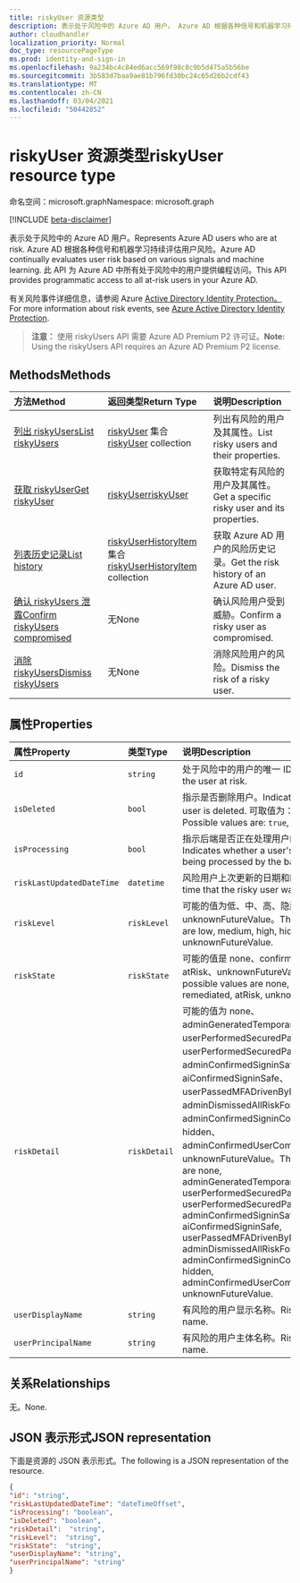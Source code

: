 ```yaml
---
title: riskyUser 资源类型
description: 表示处于风险中的 Azure AD 用户。 Azure AD 根据各种信号和机器学习持续评估用户风险。 此 API 为 Azure AD 中所有处于风险中的用户提供编程访问。
author: cloudhandler
localization_priority: Normal
doc_type: resourcePageType
ms.prod: identity-and-sign-in
ms.openlocfilehash: 9a234bc4c84ed6acc569f98c8c9b5d475a5b56be
ms.sourcegitcommit: 3b583d7baa9ae81b796fd30bc24c65d26b2cdf43
ms.translationtype: MT
ms.contentlocale: zh-CN
ms.lasthandoff: 03/04/2021
ms.locfileid: "50442852"
---
```

# <a name="riskyuser-resource-type"></a><span data-ttu-id="0400b-105">riskyUser 资源类型</span><span class="sxs-lookup"><span data-stu-id="0400b-105">riskyUser resource type</span></span>

<span data-ttu-id="0400b-106">命名空间：microsoft.graph</span><span class="sxs-lookup"><span data-stu-id="0400b-106">Namespace: microsoft.graph</span></span>

[!INCLUDE [beta-disclaimer](../../includes/beta-disclaimer.md)]

<span data-ttu-id="0400b-107">表示处于风险中的 Azure AD 用户。</span><span class="sxs-lookup"><span data-stu-id="0400b-107">Represents Azure AD users who are at risk.</span></span> <span data-ttu-id="0400b-108">Azure AD 根据各种信号和机器学习持续评估用户风险。</span><span class="sxs-lookup"><span data-stu-id="0400b-108">Azure AD continually evaluates user risk based on various signals and machine learning.</span></span> <span data-ttu-id="0400b-109">此 API 为 Azure AD 中所有处于风险中的用户提供编程访问。</span><span class="sxs-lookup"><span data-stu-id="0400b-109">This API provides programmatic access to all at-risk users in your Azure AD.</span></span>

<span data-ttu-id="0400b-110">有关风险事件详细信息，请参阅 Azure [Active Directory Identity Protection。](/azure/active-directory/identity-protection/overview-identity-protection)</span><span class="sxs-lookup"><span data-stu-id="0400b-110">For more information about risk events, see [Azure Active Directory Identity Protection](/azure/active-directory/identity-protection/overview-identity-protection).</span></span>

><span data-ttu-id="0400b-111">**注意：** 使用 riskyUsers API 需要 Azure AD Premium P2 许可证。</span><span class="sxs-lookup"><span data-stu-id="0400b-111">**Note:** Using the riskyUsers API requires an Azure AD Premium P2 license.</span></span>

## <a name="methods"></a><span data-ttu-id="0400b-112">Methods</span><span class="sxs-lookup"><span data-stu-id="0400b-112">Methods</span></span>

| <span data-ttu-id="0400b-113">方法</span><span class="sxs-lookup"><span data-stu-id="0400b-113">Method</span></span>   | <span data-ttu-id="0400b-114">返回类型</span><span class="sxs-lookup"><span data-stu-id="0400b-114">Return Type</span></span>|<span data-ttu-id="0400b-115">说明</span><span class="sxs-lookup"><span data-stu-id="0400b-115">Description</span></span>|
|:---------------|:--------|:----------|
|[<span data-ttu-id="0400b-116">列出 riskyUsers</span><span class="sxs-lookup"><span data-stu-id="0400b-116">List riskyUsers</span></span>](../api/riskyusers-list.md) | <span data-ttu-id="0400b-117">[riskyUser](riskyuser.md) 集合</span><span class="sxs-lookup"><span data-stu-id="0400b-117">[riskyUser](riskyuser.md) collection</span></span>|<span data-ttu-id="0400b-118">列出有风险的用户及其属性。</span><span class="sxs-lookup"><span data-stu-id="0400b-118">List risky users and their properties.</span></span>|
|[<span data-ttu-id="0400b-119">获取 riskyUser</span><span class="sxs-lookup"><span data-stu-id="0400b-119">Get riskyUser</span></span>](../api/riskyusers-get.md) | [<span data-ttu-id="0400b-120">riskyUser</span><span class="sxs-lookup"><span data-stu-id="0400b-120">riskyUser</span></span>](riskyuser.md)|<span data-ttu-id="0400b-121">获取特定有风险的用户及其属性。</span><span class="sxs-lookup"><span data-stu-id="0400b-121">Get a specific risky user and its properties.</span></span>|
|[<span data-ttu-id="0400b-122">列表历史记录</span><span class="sxs-lookup"><span data-stu-id="0400b-122">List history</span></span>](../api/riskyuser-list-history.md) | <span data-ttu-id="0400b-123">[riskyUserHistoryItem](riskyuserhistoryitem.md) 集合</span><span class="sxs-lookup"><span data-stu-id="0400b-123">[riskyUserHistoryItem](riskyuserhistoryitem.md) collection</span></span>|<span data-ttu-id="0400b-124">获取 Azure AD 用户的风险历史记录。</span><span class="sxs-lookup"><span data-stu-id="0400b-124">Get the risk history of an Azure AD user.</span></span>|
|[<span data-ttu-id="0400b-125">确认 riskyUsers 泄露</span><span class="sxs-lookup"><span data-stu-id="0400b-125">Confirm riskyUsers compromised</span></span>](../api/riskyusers-confirmcompromised.md)|<span data-ttu-id="0400b-126">无</span><span class="sxs-lookup"><span data-stu-id="0400b-126">None</span></span> |<span data-ttu-id="0400b-127">确认风险用户受到威胁。</span><span class="sxs-lookup"><span data-stu-id="0400b-127">Confirm a risky user as compromised.</span></span>|
|[<span data-ttu-id="0400b-128">消除 riskyUsers</span><span class="sxs-lookup"><span data-stu-id="0400b-128">Dismiss riskyUsers</span></span>](../api/riskyusers-dismiss.md)|<span data-ttu-id="0400b-129">无</span><span class="sxs-lookup"><span data-stu-id="0400b-129">None</span></span> | <span data-ttu-id="0400b-130">消除风险用户的风险。</span><span class="sxs-lookup"><span data-stu-id="0400b-130">Dismiss the risk of a risky user.</span></span>|

## <a name="properties"></a><span data-ttu-id="0400b-131">属性</span><span class="sxs-lookup"><span data-stu-id="0400b-131">Properties</span></span>

| <span data-ttu-id="0400b-132">属性</span><span class="sxs-lookup"><span data-stu-id="0400b-132">Property</span></span>   | <span data-ttu-id="0400b-133">类型</span><span class="sxs-lookup"><span data-stu-id="0400b-133">Type</span></span>|<span data-ttu-id="0400b-134">说明</span><span class="sxs-lookup"><span data-stu-id="0400b-134">Description</span></span>|
|:---------------|:--------|:----------|
|`id`|`string`|<span data-ttu-id="0400b-135">处于风险中的用户的唯一 ID。</span><span class="sxs-lookup"><span data-stu-id="0400b-135">Unique ID of the user at risk.</span></span>|
|`isDeleted`|`bool`|<span data-ttu-id="0400b-136">指示是否删除用户。</span><span class="sxs-lookup"><span data-stu-id="0400b-136">Indicates whether the user is deleted.</span></span> <span data-ttu-id="0400b-137">可取值为：`true`、`false`。</span><span class="sxs-lookup"><span data-stu-id="0400b-137">Possible values are: `true`, `false`.</span></span>|
|`isProcessing`|`bool`|<span data-ttu-id="0400b-138">指示后端是否正在处理用户的风险状态。</span><span class="sxs-lookup"><span data-stu-id="0400b-138">Indicates whether a user's risky state is being processed by the backend.</span></span>|
|`riskLastUpdatedDateTime`|`datetime`|<span data-ttu-id="0400b-139">风险用户上次更新的日期和时间</span><span class="sxs-lookup"><span data-stu-id="0400b-139">The date and time that the risky user was last updated</span></span>|
|`riskLevel`|`riskLevel`| <span data-ttu-id="0400b-140">可能的值为低、中、高、隐藏、无、unknownFutureValue。</span><span class="sxs-lookup"><span data-stu-id="0400b-140">The possible values are low, medium, high, hidden, none, unknownFutureValue.</span></span>  |
|`riskState`|`riskState`| <span data-ttu-id="0400b-141">可能的值是 none、confirmedSafe、修正、atRisk、unknownFutureValue。</span><span class="sxs-lookup"><span data-stu-id="0400b-141">The possible values are none, confirmedSafe, remediated, atRisk, unknownFutureValue.</span></span>  |
|`riskDetail`|`riskDetail`| <span data-ttu-id="0400b-142">可能的值为 none、adminGeneratedTemporaryPassword、 userPerformedSecuredPasswordChange、userPerformedSecuredPasswordReset、adminConfirmedSigninSafe、aiConfirmedSigninSafe、userPassedMFADrivenByRiskBasedPolicy、adminDismissedAllRiskForUser、adminConfirmedSigninCompromed、hidden、adminConfirmedUserCompromed、unknownFutureValue。</span><span class="sxs-lookup"><span data-stu-id="0400b-142">The possible values are none, adminGeneratedTemporaryPassword, userPerformedSecuredPasswordChange, userPerformedSecuredPasswordReset, adminConfirmedSigninSafe, aiConfirmedSigninSafe, userPassedMFADrivenByRiskBasedPolicy, adminDismissedAllRiskForUser, adminConfirmedSigninCompromised, hidden, adminConfirmedUserCompromised, unknownFutureValue.</span></span>  |
|`userDisplayName`|`string`|<span data-ttu-id="0400b-143">有风险的用户显示名称。</span><span class="sxs-lookup"><span data-stu-id="0400b-143">Risky user display name.</span></span>|
|`userPrincipalName`|`string`|<span data-ttu-id="0400b-144">有风险的用户主体名称。</span><span class="sxs-lookup"><span data-stu-id="0400b-144">Risky user principal name.</span></span>|

## <a name="relationships"></a><span data-ttu-id="0400b-145">关系</span><span class="sxs-lookup"><span data-stu-id="0400b-145">Relationships</span></span>

<span data-ttu-id="0400b-146">无。</span><span class="sxs-lookup"><span data-stu-id="0400b-146">None.</span></span>

## <a name="json-representation"></a><span data-ttu-id="0400b-147">JSON 表示形式</span><span class="sxs-lookup"><span data-stu-id="0400b-147">JSON representation</span></span>

<span data-ttu-id="0400b-148">下面是资源的 JSON 表示形式。</span><span class="sxs-lookup"><span data-stu-id="0400b-148">The following is a JSON representation of the resource.</span></span>

<!-- {
  "blockType": "resource",
  "optionalProperties": [
    
  ],
  "keyProperty": "id",
  "@odata.type": "microsoft.graph.riskyUser"
}-->

```json
{
"id": "string",
"riskLastUpdatedDateTime": "dateTimeOffset",
"isProcessing": "boolean",
"isDeleted": "boolean",
"riskDetail":  "string",
"riskLevel":  "string",
"riskState":  "string",
"userDisplayName": "string",
"userPrincipalName": "string"
}

```

<!-- uuid: 8fcb5dbc-d5aa-4681-8e31-b001d5168d79
2015-10-25 14:57:30 UTC -->
<!-- {
  "type": "#page.annotation",
  "description": "riskyusers resource",
  "keywords": "",
  "section": "documentation",
  "tocPath": ""
}-->
